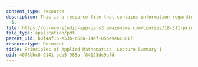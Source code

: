 ```yaml
---
content_type: resource
description: This is a resource file that contains information regarding lecture summary
  1.
file: https://ol-ocw-studio-app-qa.s3.amazonaws.com/courses/18-311-principles-of-applied-mathematics-spring-2014/4078bbc89141beb5985af84123dc9afd_MIT18_311S14_Lecture1.pdf
file_type: application/pdf
parent_uid: b0f4af16-e53b-c6ca-14ef-05be9e6c8817
resourcetype: Document
title: Principles of Applied Mathematics, Lecture Summary 1
uid: 4078bbc8-9141-beb5-985a-f84123dc9afd
---
```

